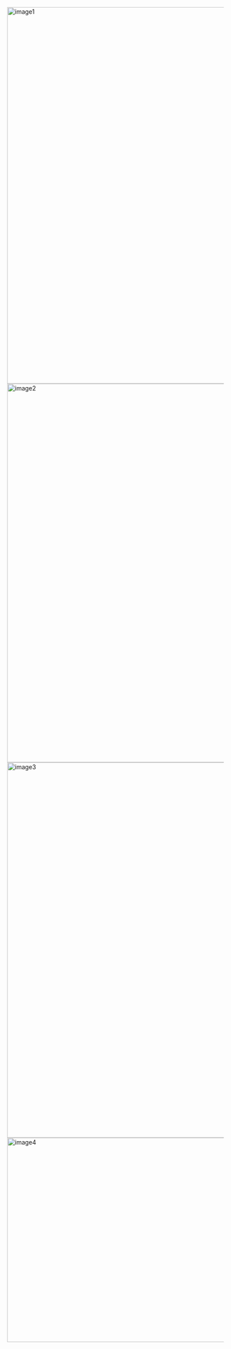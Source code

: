 <img width="1888" height="875" alt="image1" src="https://github.com/user-attachments/assets/8bbab62e-e90d-453a-b126-fc18b9e98d2e" />
<img width="1903" height="880" alt="image2" src="https://github.com/user-attachments/assets/48948488-d5eb-4adc-9737-76d7ddbbc311" />
<img width="1880" height="872" alt="image3" src="https://github.com/user-attachments/assets/7f5ba165-b968-49ec-bcc3-023ec02fd3a1" />
<img width="1883" height="475" alt="image4" src="https://github.com/user-attachments/assets/e43d899f-5405-4b68-989c-fb3db07c1fec" />


